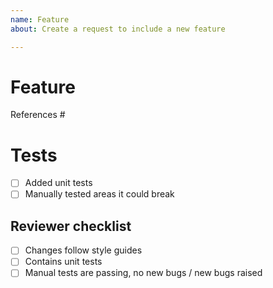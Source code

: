 ```yaml
---
name: Feature
about: Create a request to include a new feature

---
```


# Feature

References #<ID>

# Tests

<!-- Instructions for reviwers to test the PR -->

- [ ] Added unit tests
- [ ] Manually tested areas it could break

## Reviewer checklist

- [ ] Changes follow style guides
- [ ] Contains unit tests
- [ ] Manual tests are passing, no new bugs / new bugs raised
